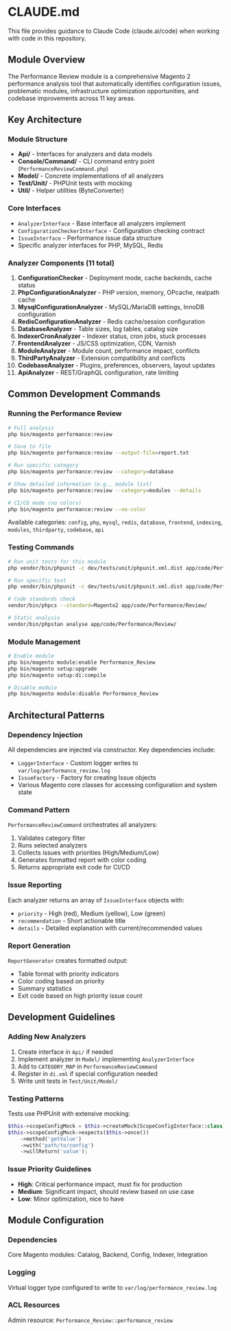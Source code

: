 # CLAUDE.md

This file provides guidance to Claude Code (claude.ai/code) when working with code in this repository.

## Module Overview

The Performance Review module is a comprehensive Magento 2 performance analysis tool that automatically identifies configuration issues, problematic modules, infrastructure optimization opportunities, and codebase improvements across 11 key areas.

## Key Architecture

### Module Structure
- **Api/** - Interfaces for analyzers and data models
- **Console/Command/** - CLI command entry point (`PerformanceReviewCommand.php`)
- **Model/** - Concrete implementations of all analyzers
- **Test/Unit/** - PHPUnit tests with mocking
- **Util/** - Helper utilities (ByteConverter)

### Core Interfaces
- `AnalyzerInterface` - Base interface all analyzers implement
- `ConfigurationCheckerInterface` - Configuration checking contract
- `IssueInterface` - Performance issue data structure
- Specific analyzer interfaces for PHP, MySQL, Redis

### Analyzer Components (11 total)
1. **ConfigurationChecker** - Deployment mode, cache backends, cache status
2. **PhpConfigurationAnalyzer** - PHP version, memory, OPcache, realpath cache
3. **MysqlConfigurationAnalyzer** - MySQL/MariaDB settings, InnoDB configuration
4. **RedisConfigurationAnalyzer** - Redis cache/session configuration
5. **DatabaseAnalyzer** - Table sizes, log tables, catalog size
6. **IndexerCronAnalyzer** - Indexer status, cron jobs, stuck processes
7. **FrontendAnalyzer** - JS/CSS optimization, CDN, Varnish
8. **ModuleAnalyzer** - Module count, performance impact, conflicts
9. **ThirdPartyAnalyzer** - Extension compatibility and conflicts
10. **CodebaseAnalyzer** - Plugins, preferences, observers, layout updates
11. **ApiAnalyzer** - REST/GraphQL configuration, rate limiting

## Common Development Commands

### Running the Performance Review
```bash
# Full analysis
php bin/magento performance:review

# Save to file
php bin/magento performance:review --output-file=report.txt

# Run specific category
php bin/magento performance:review --category=database

# Show detailed information (e.g., module list)
php bin/magento performance:review --category=modules --details

# CI/CD mode (no colors)
php bin/magento performance:review --no-color
```

Available categories: `config`, `php`, `mysql`, `redis`, `database`, `frontend`, `indexing`, `modules`, `thirdparty`, `codebase`, `api`

### Testing Commands
```bash
# Run unit tests for this module
php vendor/bin/phpunit -c dev/tests/unit/phpunit.xml.dist app/code/Performance/Review/Test/Unit/

# Run specific test
php vendor/bin/phpunit -c dev/tests/unit/phpunit.xml.dist app/code/Performance/Review/Test/Unit/Model/ConfigurationCheckerTest.php

# Code standards check
vendor/bin/phpcs --standard=Magento2 app/code/Performance/Review/

# Static analysis
vendor/bin/phpstan analyse app/code/Performance/Review/
```

### Module Management
```bash
# Enable module
php bin/magento module:enable Performance_Review
php bin/magento setup:upgrade
php bin/magento setup:di:compile

# Disable module
php bin/magento module:disable Performance_Review
```

## Architectural Patterns

### Dependency Injection
All dependencies are injected via constructor. Key dependencies include:
- `LoggerInterface` - Custom logger writes to `var/log/performance_review.log`
- `IssueFactory` - Factory for creating Issue objects
- Various Magento core classes for accessing configuration and system state

### Command Pattern
`PerformanceReviewCommand` orchestrates all analyzers:
1. Validates category filter
2. Runs selected analyzers
3. Collects issues with priorities (High/Medium/Low)
4. Generates formatted report with color coding
5. Returns appropriate exit code for CI/CD

### Issue Reporting
Each analyzer returns an array of `IssueInterface` objects with:
- `priority` - High (red), Medium (yellow), Low (green)
- `recommendation` - Short actionable title
- `details` - Detailed explanation with current/recommended values

### Report Generation
`ReportGenerator` creates formatted output:
- Table format with priority indicators
- Color coding based on priority
- Summary statistics
- Exit code based on high priority issue count

## Development Guidelines

### Adding New Analyzers
1. Create interface in `Api/` if needed
2. Implement analyzer in `Model/` implementing `AnalyzerInterface`
3. Add to `CATEGORY_MAP` in `PerformanceReviewCommand`
4. Register in `di.xml` if special configuration needed
5. Write unit tests in `Test/Unit/Model/`

### Testing Patterns
Tests use PHPUnit with extensive mocking:
```php
$this->scopeConfigMock = $this->createMock(ScopeConfigInterface::class);
$this->scopeConfigMock->expects($this->once())
    ->method('getValue')
    ->with('path/to/config')
    ->willReturn('value');
```

### Issue Priority Guidelines
- **High**: Critical performance impact, must fix for production
- **Medium**: Significant impact, should review based on use case
- **Low**: Minor optimization, nice to have

## Module Configuration

### Dependencies
Core Magento modules: Catalog, Backend, Config, Indexer, Integration

### Logging
Virtual logger type configured to write to `var/log/performance_review.log`

### ACL Resources
Admin resource: `Performance_Review::performance_review`